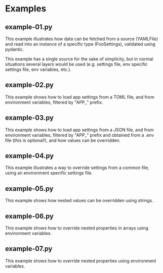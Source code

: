 <!-- generated file, to update use: python examples-summary.py -->

# Examples

## example-01.py

This example illustrates how data can be fetched from a source (YAMLFile) and read
into an instance of a specific type (FooSettings), validated using pydantic.

This example has a single source for the sake of simplicity, but in normal situations
several layers would be used (e.g. settings file, env specific settings file, env
variables, etc.).


## example-02.py

This example shows how to load app settings from a TOML file, and from
environment variables, filtered by "APP_" prefix.


## example-03.py

This example shows how to load app settings from a JSON file, and from
environment variables, filtered by "APP_" prefix and obtained from a .env file
(this is optional!), and how values can be overridden.


## example-04.py

This example illustrates a way to override settings from a common file, using an
environment specific settings file.


## example-05.py

This example shows how nested values can be overridden using strings.


## example-06.py

This example shows how to override nested properties in arrays using
environment variables.


## example-07.py

This example shows how to override nested properties using environment
variables.
